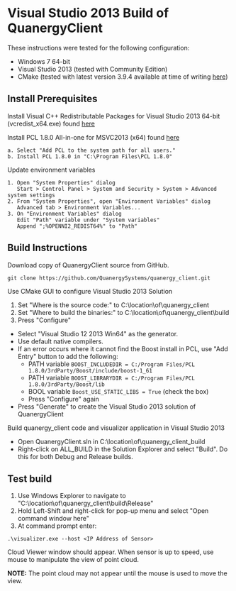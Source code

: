 # Visual Studio 2013 Build of QuanergyClient

These instructions were tested for the following configuration:

* Windows 7 64-bit
* Visual Studio 2013 (tested with Community Edition)
* CMake (tested with latest version 3.9.4 available at time of writing [here](https://cmake.org/files/v3.9/cmake-3.9.4-win64-x64.msi))

## Install Prerequisites

Install Visual C++ Redistributable Packages for Visual Studio 2013 64-bit (vcredist_x64.exe) found [here](https://www.microsoft.com/en-us/download/details.aspx?id=40784)

Install PCL 1.8.0 All-in-one for MSVC2013 (x64) found [here](http://unanancyowen.com/?p=1255&lang=en)

```
a. Select "Add PCL to the system path for all users."
b. Install PCL 1.8.0 in "C:\Program Files\PCL 1.8.0" 
```

Update environment variables

```
1. Open "System Properties" dialog
   Start > Control Panel > System and Security > System > Advanced system settings
2. From "System Properties", open "Environment Variables" dialog
   Advanced tab > Environment Variables...
3. On "Environment Variables" dialog
   Edit "Path" variable under "System variables"
   Append ";%OPENNI2_REDIST64%" to "Path"
```

## Build Instructions

Download copy of QuanergyClient source from GitHub.

```
git clone https://github.com/QuanergySystems/quanergy_client.git
```
Use CMake GUI to configure Visual Studio 2013 Solution

1. Set "Where is the source code:" to C:\location\of\quanergy_client
2. Set "Where to build the binaries:" to C:\location\of\quanergy_client\build
3. Press "Configure" 
  * Select "Visual Studio 12 2013 Win64" as the generator.
  * Use default native compilers.
  * If an error occurs where it cannot find the Boost install in PCL, use "Add Entry" button to add the following:
    - PATH variable `BOOST_INCLUDEDIR = C:/Program Files/PCL 1.8.0/3rdParty/Boost/include/boost-1_61`
    - PATH variable `BOOST_LIBRARYDIR = C:/Program Files/PCL 1.8.0/3rdParty/Boost/lib`
    - BOOL variable `Boost_USE_STATIC_LIBS = True` (check the box)
    - Press "Configure" again
  * Press "Generate" to create the Visual Studio 2013 solution of QuanergyClient

Build quanergy_client code and visualizer application in Visual Studio 2013

* Open QuanergyClient.sln in C:\location\of\quanergy_client_build
* Right-click on ALL_BUILD in the Solution Explorer and select "Build".  Do this for both Debug and Release builds.

## Test build

1. Use Windows Explorer to navigate to "C:\location\of\quanergy_client\build\Release"
2. Hold Left-Shift and right-click for pop-up menu and select "Open command window here"
3. At command prompt enter:

```
.\visualizer.exe --host <IP Address of Sensor>
```

Cloud Viewer window should appear.  When sensor is up to speed, use mouse to manipulate the view of point cloud.

**NOTE:** The point cloud may not appear until the mouse is used to move the view.

